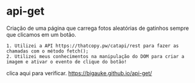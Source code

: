 # api-get

Criação de uma página que carrega fotos aleatórias de gatinhos sempre que clicamos em um botão.


    1. Utilizei a API https://thatcopy.pw/catapi/rest para fazer as chamadas com o método fetch();
    2. Utilizei meus conhecimentos na manipulação do DOM para criar a imagem e ativar o evento de clique do botão!

clica aqui para verificar. https://bigauke.github.io/api-get/
